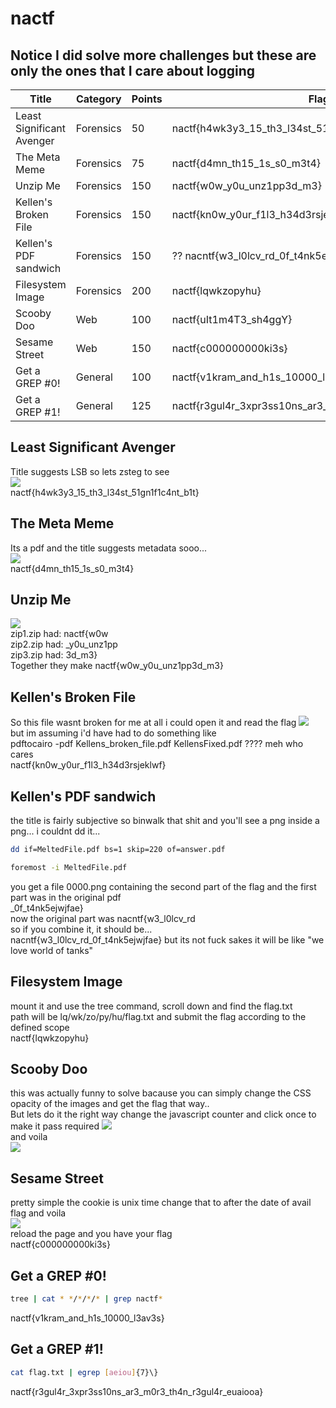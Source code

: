 # nactf
## Notice I did solve more challenges but these are only the ones that I care about logging   

Title                         	| Category     | Points   | Flag
------------------------------- | ------------ | -------  | ---------------------------------------
Least Significant Avenger  		|Forensics	   |50		  |nactf{h4wk3y3_15_th3_l34st_51gn1f1c4nt_b1t}
The Meta Meme					|Forensics 	   |75		  |nactf{d4mn_th15_1s_s0_m3t4}
Unzip Me						|Forensics 	   |150		  |nactf{w0w_y0u_unz1pp3d_m3}
Kellen's Broken File			|Forensics	   |150 	  |nactf{kn0w_y0ur_f1l3_h34d3rsjeklwf}
Kellen's PDF sandwich			|Forensics	   |150		  |?? nacntf{w3_l0lcv_rd_0f_t4nk5ejwjfae}
Filesystem Image				|Forensics     |200		  |nactf{lqwkzopyhu}
Scooby Doo 						|Web		   |100		  |nactf{uIt1m4T3_sh4ggY}
Sesame Street					|Web		   |150		  |nactf{c000000000ki3s}
Get a GREP #0!					|General 	   |100 	  |nactf{v1kram_and_h1s_10000_l3av3s}
Get a GREP #1!					|General	   |125		  |nactf{r3gul4r_3xpr3ss10ns_ar3_m0r3_th4n_r3gul4r_euaiooa}

## Least Significant Avenger  
Title suggests LSB so lets zsteg to see  
![](https://github.com/ScripTeaseCTF/CTF/blob/master/WhaleCTF/images/avenger.PNG)   
nactf{h4wk3y3_15_th3_l34st_51gn1f1c4nt_b1t}  

## The Meta Meme
Its a pdf and the title suggests metadata sooo...  
![](https://github.com/ScripTeaseCTF/CTF/blob/master/WhaleCTF/images/meta.PNG)  
nactf{d4mn_th15_1s_s0_m3t4}  

## Unzip Me 
![](https://github.com/ScripTeaseCTF/CTF/blob/master/WhaleCTF/images/unzipme.PNG)  
zip1.zip had: nactf{w0w  
zip2.zip had: _y0u_unz1pp  
zip3.zip had: 3d_m3}  
Together they make nactf{w0w_y0u_unz1pp3d_m3}  

## Kellen's Broken File  
So this file wasnt broken for me at all i could open it and read the flag 
![](https://github.com/ScripTeaseCTF/CTF/blob/master/WhaleCTF/images/kellens.PNG)   
but im assuming i'd have had to do something like   
pdftocairo -pdf Kellens_broken_file.pdf KellensFixed.pdf   ???? 
meh who cares   
nactf{kn0w_y0ur_f1l3_h34d3rsjeklwf}   

## Kellen's PDF sandwich
the title is fairly subjective so binwalk that shit and you'll see a png inside a png... 
i couldnt dd it...  
```bash
dd if=MeltedFile.pdf bs=1 skip=220 of=answer.pdf 
```
```bash
foremost -i MeltedFile.pdf
``` 
you get a file 0000.png containing the second part of the flag and the first part was in the original pdf  
_0f_t4nk5ejwjfae}  
now the original part was nacntf{w3_l0lcv_rd  
so if you combine it, it should be...   
nacntf{w3_l0lcv_rd_0f_t4nk5ejwjfae} but its not fuck sakes it will be like "we love world of tanks"  


## Filesystem Image
mount it and use the tree command, scroll down and find the flag.txt  
path will be lq/wk/zo/py/hu/flag.txt and submit the flag according to the defined scope   
nactf{lqwkzopyhu}


## Scooby Doo
this was actually funny to solve bacause you can simply change the CSS opacity of the images and get the flag that way..  
But lets do it the right way change the javascript counter and click once to make it pass required 
![](https://github.com/ScripTeaseCTF/CTF/blob/master/WhaleCTF/images/doo1.PNG)    
and voila   
![](https://github.com/ScripTeaseCTF/CTF/blob/master/WhaleCTF/images/doo2.PNG)      


## Sesame Street
pretty simple the cookie is unix time change that to after the date of avail flag and voila  
![](https://github.com/ScripTeaseCTF/CTF/blob/master/WhaleCTF/images/street.PNG)    
reload the page and you have your flag   
nactf{c000000000ki3s}   

## Get a GREP #0!
```bash
tree | cat * */*/*/* | grep nactf*
```   
nactf{v1kram_and_h1s_10000_l3av3s}  

## Get a GREP #1!	
```bash 
cat flag.txt | egrep [aeiou]{7}\}
```   
nactf{r3gul4r_3xpr3ss10ns_ar3_m0r3_th4n_r3gul4r_euaiooa}